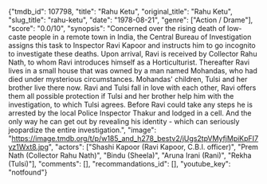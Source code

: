 {"tmdb_id": 107798, "title": "Rahu Ketu", "original_title": "Rahu Ketu", "slug_title": "rahu-ketu", "date": "1978-08-21", "genre": ["Action / Drame"], "score": "0.0/10", "synopsis": "Concerned over the rising death of low-caste people in a remote town in India, the Central Bureau of Investigation assigns this task to Inspector Ravi Kapoor and instructs him to go incognito to investigate these deaths. Upon arrival, Ravi is received by Collector Rahu Nath, to whom Ravi introduces himself as a Horticulturist. Thereafter Ravi lives in a small house that was owned by a man named Mohandas, who had died under mysterious circumstances. Mohandas' children, Tulsi and her brother live there now. Ravi and Tulsi fall in love with each other, Ravi offers them all possible protection if Tulsi and her brother help him with the investigation, to which Tulsi agrees. Before Ravi could take any steps he is arrested by the local Police Inspector Thakur and lodged in a cell. And the only way he can get out by revealing his identity - which can seriously jeopardize the entire investigation.", "image": "https://image.tmdb.org/t/p/w185_and_h278_bestv2/jUgs2tpVMyfjMpiKpFI7yz1Wxt8.jpg", "actors": ["Shashi Kapoor (Ravi Kapoor, C.B.I. officer)", "Prem Nath (Collector Rahu Nath)", "Bindu (Sheela)", "Aruna Irani (Rani)", "Rekha (Tulsi)"], "comments": [], "recommandations_id": [], "youtube_key": "notfound"}
